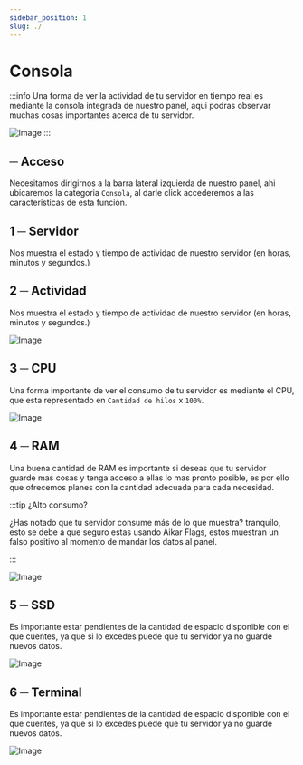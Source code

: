 ```yaml
---
sidebar_position: 1
slug: ./
---
```


# Consola
:::info Una forma de ver la actividad de tu servidor en tiempo real es mediante la consola integrada de nuestro panel, aqui podras observar muchas cosas importantes acerca de tu servidor.

![Image](/img/console.png)
:::

## ─ Acceso
Necesitamos dirigirnos a la barra lateral izquierda de nuestro panel, ahi ubicaremos la categoria `Consola`, al darle click accederemos a las caracteristicas de esta función.

## 1 ─ Servidor
Nos muestra el estado y tiempo de actividad de nuestro servidor (en horas, minutos y segundos.)

## 2 ─ Actividad
Nos muestra el estado y tiempo de actividad de nuestro servidor (en horas, minutos y segundos.)

![Image](/img/activity.png)


## 3 ─  CPU
Una forma importante de ver el consumo de tu servidor es mediante el CPU, que esta representado en `Cantidad de hilos` x `100%`.

![Image](/img/cpu.png)

## 4 ─ RAM
Una buena cantidad de RAM es importante si deseas que tu servidor guarde mas cosas y tenga acceso a ellas lo mas pronto posible, es por ello que ofrecemos planes con la cantidad adecuada para cada necesidad.

:::tip ¿Alto consumo?

¿Has notado que tu servidor consume más de lo que muestra? tranquilo, esto se debe a que seguro estas usando Aikar Flags, estos muestran un falso positivo al momento de mandar los datos al panel.

:::

![Image](/img/ram.png)


## 5 ─  SSD
Es importante estar pendientes de la cantidad de espacio disponible con el que cuentes, ya que si lo excedes puede que tu servidor ya no guarde nuevos datos.

![Image](/img/ssd.png)

## 6 ─  Terminal
Es importante estar pendientes de la cantidad de espacio disponible con el que cuentes, ya que si lo excedes puede que tu servidor ya no guarde nuevos datos.

![Image](/img/ssd.png)
